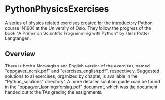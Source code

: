 # PythonPhysicsExercises
A series of physics related exercises created for the introductory Python course IN1900 at the University of Oslo. They follow the progress of the book "A Primer on Scientific Programming with Python" by Hans Petter Langtangen.

## Overview
There is both a Norwegian and English version of the exercises, named "oppgaver_norsk.pdf" and "exercises_english.pdf", respectively. Suggested solutions to all exercises, organized by chapter, is available in the "Python_solutions" directory". A more detailed solution guide  ccan be found in the "oppagver_løsningsforslag.pdf" document, which was the document handed out to the TAs grading the assignments.